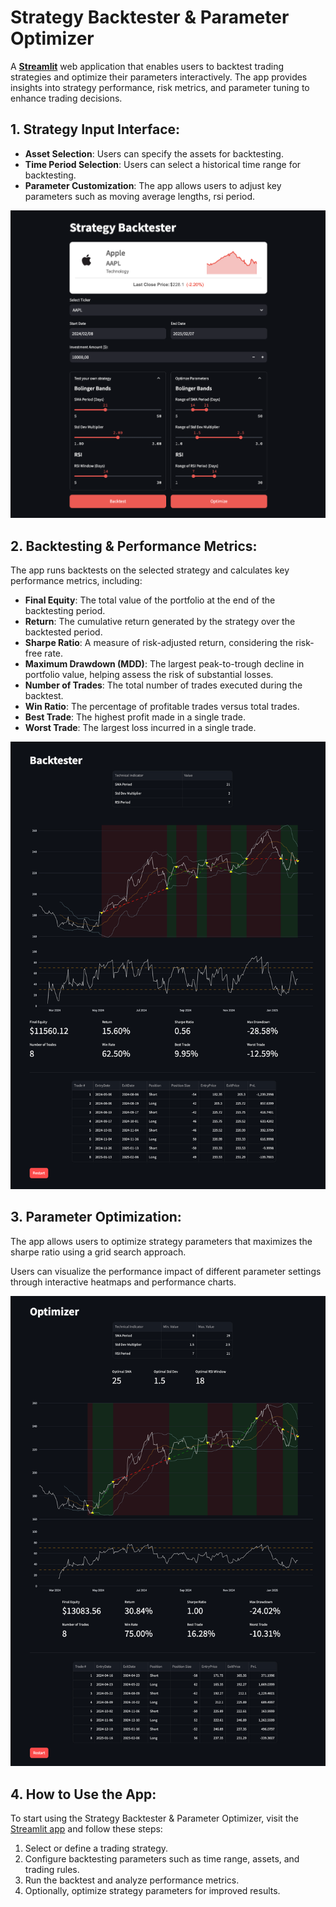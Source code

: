 # **Strategy Backtester & Parameter Optimizer**

A [**Streamlit**](https://algotest.streamlit.app/) web application that enables users to backtest trading strategies and optimize their parameters interactively. The app provides insights into strategy performance, risk metrics, and parameter tuning to enhance trading decisions.

## **1. Strategy Input Interface:**
- **Asset Selection**: Users can specify the assets for backtesting.
- **Time Period Selection**: Users can select a historical time range for backtesting.
- **Parameter Customization**: The app allows users to adjust key parameters such as moving average lengths, rsi period.

<img src="Images/Screenshot_1.png" alt="Strategy Selection" width="700" />

## **2. Backtesting & Performance Metrics:**
The app runs backtests on the selected strategy and calculates key performance metrics, including:
- **Final Equity**: The total value of the portfolio at the end of the backtesting period.
- **Return**: The cumulative return generated by the strategy over the backtested period.
- **Sharpe Ratio**: A measure of risk-adjusted return, considering the risk-free rate.
- **Maximum Drawdown (MDD)**: The largest peak-to-trough decline in portfolio value, helping assess the risk of substantial losses.
- **Number of Trades**: The total number of trades executed during the backtest.
- **Win Ratio**: The percentage of profitable trades versus total trades.
- **Best Trade**: The highest profit made in a single trade.
- **Worst Trade**: The largest loss incurred in a single trade.

<img src="Images/Screenshot_2.png" alt="Backtest Results" width="700" />

## **3. Parameter Optimization:**
The app allows users to optimize strategy parameters that maximizes the sharpe ratio using a grid search approach.

Users can visualize the performance impact of different parameter settings through interactive heatmaps and performance charts.

<img src="Images/Screenshot_3.png" alt="Parameter Optimization" width="700" />

## **4. How to Use the App:**
To start using the Strategy Backtester & Parameter Optimizer, visit the [Streamlit app](https://algotest.streamlit.app/) and follow these steps:
1. Select or define a trading strategy.
2. Configure backtesting parameters such as time range, assets, and trading rules.
3. Run the backtest and analyze performance metrics.
4. Optionally, optimize strategy parameters for improved results.
